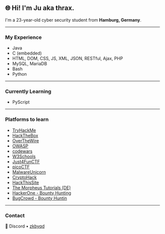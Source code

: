 ## 🌐 **Hi! I'm Ju aka thrax.**

I'm a 23-year-old cyber security student from **Hamburg, Germany**.

---

### My Experience

- Java
- C (embedded)
- HTML, DOM, CSS, JS, XML, JSON, RESTful, Ajax, PHP
- MySQL, MariaDB
- Bash
- Python

---

### Currently Learning

- PyScript

---

### Platforms to learn

- [TryHackMe](https://tryhackme.com/) 
- [HackTheBox](https://www.hackthebox.com/)
- [OverTheWire](https://overthewire.org/wargames/)
- [OWASP](https://owasp.org/)
- [codewars](https://www.codewars.com/)
- [W3Schools](https://www.w3schools.com/)
- [Just4FunCTF](https://ctf.sshuzl.de/)
- [picoCTF](https://play.picoctf.org/practice)
- [MalwareUnicorn](https://malwareunicorn.org/#/workshops)
- [CryptoHack](https://cryptohack.org/)
- [HackThisSite](https://www.hackthissite.org/)
- [The Morpheus Tutorials (DE)](https://www.youtube.com/c/TheMorpheus407)
- [HackerOne - Bounty Hunting](https://www.hackerone.com/)
- [BugCrowd - Bounty Huntin](https://www.bugcrowd.com/)

---

### Contact

🤖 Discord • [zkbyqd](https://discord.com/)
